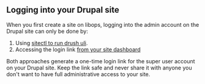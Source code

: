 ## Logging into your Drupal site

When you first create a site on libops, logging into the admin account on the Drupal site can only be done by:

1. Using [sitectl to run drush uli](../development/cli.md#drush).
2. Accessing the login link [from your site dashboard](https://www.libops.io/user)

Both approaches generate a one-time login link for the super user account on your Drupal site. Keep the link safe and never share it with anyone you don't want to have full administrative access to your site.
